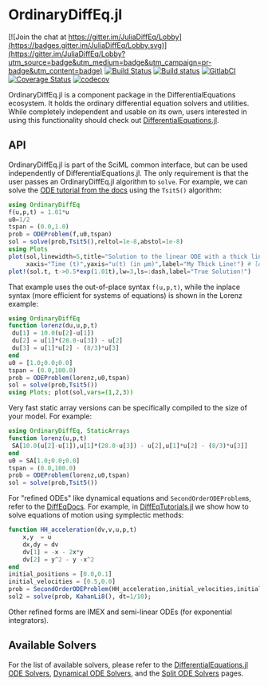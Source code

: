 # OrdinaryDiffEq.jl

[![Join the chat at https://gitter.im/JuliaDiffEq/Lobby](https://badges.gitter.im/JuliaDiffEq/Lobby.svg)](https://gitter.im/JuliaDiffEq/Lobby?utm_source=badge&utm_medium=badge&utm_campaign=pr-badge&utm_content=badge)
[![Build Status](https://travis-ci.org/SciML/OrdinaryDiffEq.jl.svg?branch=master)](https://travis-ci.org/SciML/OrdinaryDiffEq.jl)
[![Build status](https://ci.appveyor.com/api/projects/status/dpa182s6i8c67awu/branch/master?svg=true)](https://ci.appveyor.com/project/YingboMa/ordinarydiffeq-jl/branch/master)
[![GitlabCI](https://gitlab.com/juliadiffeq/OrdinaryDiffEq-jl/badges/master/pipeline.svg)](https://gitlab.com/juliadiffeq/OrdinaryDiffEq-jl/pipelines)
[![Coverage Status](https://coveralls.io/repos/github/SciML/OrdinaryDiffEq.jl/badge.svg?branch=master)](https://coveralls.io/github/SciML/OrdinaryDiffEq.jl?branch=master)
[![codecov](https://codecov.io/gh/SciML/OrdinaryDiffEq.jl/branch/master/graph/badge.svg)](https://codecov.io/gh/SciML/OrdinaryDiffEq.jl)

OrdinaryDiffEq.jl is a component package in the DifferentialEquations ecosystem. It holds the
ordinary differential equation solvers and utilities. While completely independent
and usable on its own, users interested in using this
functionality should check out [DifferentialEquations.jl](https://github.com/SciML/DifferentialEquations.jl).

## API

OrdinaryDiffEq.jl is part of the SciML common interface, but can be used independently of DifferentialEquations.jl. The only requirement is that the user passes an OrdinaryDiffEq.jl algorithm to `solve`. For example, we can solve the [ODE tutorial from the docs](https://docs.juliadiffeq.org/dev/tutorials/ode_example/) using the `Tsit5()` algorithm:

```julia
using OrdinaryDiffEq
f(u,p,t) = 1.01*u
u0=1/2
tspan = (0.0,1.0)
prob = ODEProblem(f,u0,tspan)
sol = solve(prob,Tsit5(),reltol=1e-8,abstol=1e-8)
using Plots
plot(sol,linewidth=5,title="Solution to the linear ODE with a thick line",
     xaxis="Time (t)",yaxis="u(t) (in μm)",label="My Thick Line!") # legend=false
plot!(sol.t, t->0.5*exp(1.01t),lw=3,ls=:dash,label="True Solution!")
```

That example uses the out-of-place syntax `f(u,p,t)`, while the inplace syntax (more efficient for systems of equations) is shown in the Lorenz example:

```julia
using OrdinaryDiffEq
function lorenz(du,u,p,t)
 du[1] = 10.0(u[2]-u[1])
 du[2] = u[1]*(28.0-u[3]) - u[2]
 du[3] = u[1]*u[2] - (8/3)*u[3]
end
u0 = [1.0;0.0;0.0]
tspan = (0.0,100.0)
prob = ODEProblem(lorenz,u0,tspan)
sol = solve(prob,Tsit5())
using Plots; plot(sol,vars=(1,2,3))
```

Very fast static array versions can be specifically compiled to the size of your model. For example:

```julia
using OrdinaryDiffEq, StaticArrays
function lorenz(u,p,t)
 SA[10.0(u[2]-u[1]),u[1]*(28.0-u[3]) - u[2],u[1]*u[2] - (8/3)*u[3]]
end
u0 = SA[1.0;0.0;0.0]
tspan = (0.0,100.0)
prob = ODEProblem(lorenz,u0,tspan)
sol = solve(prob,Tsit5())
```

For "refined ODEs" like dynamical equations and `SecondOrderODEProblem`s, refer to the [DiffEqDocs](https://docs.juliadiffeq.org/dev/types/ode_types/). For example, in [DiffEqTutorials.jl](https://github.com/SciML/DiffEqTutorials.jl) we show how to solve equations of motion using symplectic methods:

```julia
function HH_acceleration(dv,v,u,p,t)
    x,y  = u
    dx,dy = dv
    dv[1] = -x - 2x*y
    dv[2] = y^2 - y -x^2
end
initial_positions = [0.0,0.1]
initial_velocities = [0.5,0.0]
prob = SecondOrderODEProblem(HH_acceleration,initial_velocities,initial_positions,tspan)
sol2 = solve(prob, KahanLi8(), dt=1/10);
```

Other refined forms are IMEX and semi-linear ODEs (for exponential integrators).

## Available Solvers

For the list of available solvers, please refer to the [DifferentialEquations.jl ODE Solvers](https://docs.juliadiffeq.org/dev/solvers/ode_solve/), [Dynamical ODE Solvers](http://docs.juliadiffeq.org/dev/solvers/dynamical_solve/), and the [Split ODE Solvers](http://docs.juliadiffeq.org/dev/solvers/split_ode_solve/) pages.


